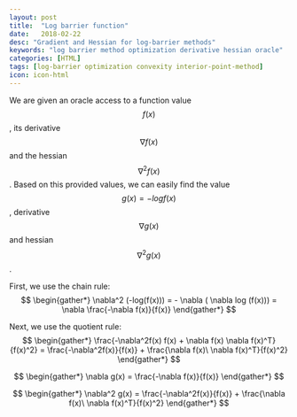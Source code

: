 ```yaml
---
layout: post
title:  "Log barrier function"
date:   2018-02-22
desc: "Gradient and Hessian for log-barrier methods"
keywords: "log barrier method optimization derivative hessian oracle"
categories: [HTML]
tags: [log-barrier optimization convexity interior-point-method]
icon: icon-html
---
```


We are given an oracle access to a function value $$f(x)$$, its derivative $$\nabla f(x)$$ and the hessian $$\nabla^2 f(x)$$. Based on this provided values, we can easily find the value $$g(x) = - log f(x) $$, derivative $$\nabla g(x)$$ and hessian $$\nabla^2 g(x)$$.

First, we use the chain rule:
$$
\begin{gather*}
  \nabla^2 (-log(f(x))) = - \nabla ( \nabla log (f(x))) = \nabla \frac{-\nabla f(x)}{f(x)}
\end{gather*}
$$

Next, we use the quotient rule:
$$
\begin{gather*}
  \frac{-\nabla^2f(x) f(x) + \nabla f(x) \nabla f(x)^T}{f(x)^2} =
  \frac{-\nabla^2f(x)}{f(x)} + \frac{\nabla f(x)\ \nabla f(x)^T}{f(x)^2}
\end{gather*}
$$

$$
\begin{gather*}
\nabla g(x) = \frac{-\nabla f(x)}{f(x)}
\end{gather*}
$$

$$
\begin{gather*}
\nabla^2 g(x) = \frac{-\nabla^2f(x)}{f(x)} + \frac{\nabla f(x)\ \nabla f(x)^T}{f(x)^2}
\end{gather*}
$$